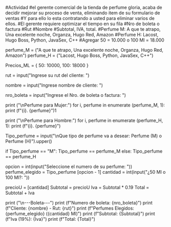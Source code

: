 #Actividad
#el gerente comercial de la tienda de perfume gloria, acaba de decidir mejorar su proceso de venta, eliminando item de su formulario de ventas
#Y para ello lo esta contratando a usted para eliminar varios de ellos.
#El gerente requiere optimizar el tiempo en su fila
#Nro de boleta o factura
#Rut
#Nombre
#Subtotal, IVA, total.
#Perfume M: A que te atrapo, Una excelente noche, Organza, Hugo Red, Amazon
#Perfume H: Lacost, Hugo Boss, Python, JavaSex, C++
#Agregar 50 = 10.000 o 100 Ml = 18.000


perfume_M = ("A que te atrapo, Una excelente noche, Organza, Hugo Red, Amazon")
perfume_H = ("Lacost, Hugo Boss, Python, JavaSex, C++")


Precios_ML = {
    50: 10000,
    100: 18000
}

rut = input("Ingrese su rut del cliente: ")

nombre = input("Ingrese nombre de cliente: ")

nro_boleta = input("Ingrese el Nro. de boleta o factura: ")

print ("\nPerfume para Mujer:")
for i, perfume in enumerate (perfume_M, 1):
 print (f"{i}. {perfume}")1



print ("\nPerfume para Hombre:")
for i, perfume in enumerate (perfume_H, 1):
 print (f"{i}. {perfume}")

Tipo_perfume = input("\nQue tipo de perfume va a desear: Perfume (M) o Perfume (H)").upper()

if Tipo_perfume == "M":
    Tipo_perfume == perfume_M
else: 
 Tipo_perfume == perfume_H

 opcion = int(input("Seleccione el numero de su perfume: "))
 perfume_elegido = Tipo_perfume [opcion - 1]
cantidad = int(input("¿50 Ml o 100 Ml?: "))

precioU = [cantidad]
Subtotal = precioU
Iva = Subtotal * 0.19
Total = Subtotal + Iva

print ("\n---Boleta---")
print (f"Numero de boleta: {nro_boleta}")
print (f"Cliente: {nombre} - Rut: {rut}")
print (f"Perfumes Elegidos: {perfume_elegido} ({cantidad} Ml)")
print (f"Subtotal: {Subtotal}")
print (f"Iva (19%): {Iva}")
print (f"Total: {Total}")
